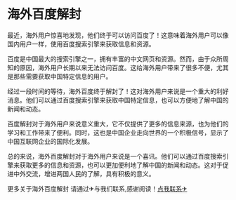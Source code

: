 # 海外百度解封

最近，海外用户惊喜地发现，他们终于可以访问百度了！这意味着海外用户可以像国内用户一样，使用百度搜索引擎来获取信息和资源。

百度是中国最大的搜索引擎之一，拥有丰富的中文网页和资源。然而，由于众所周知的原因，海外用户长期以来无法访问百度。这给海外用户带来了很多不便，尤其是那些需要获取中国特定信息的用户。

经过一段时间的等待，海外百度终于解封了！这对海外用户来说是一个重大的利好消息。他们可以通过百度搜索引擎来获取中国特定信息，也可以方便地了解中国的新闻和动态。

百度解封对于海外用户来说意义重大，它不仅提供了更多的信息来源，也为他们的学习和工作带来了便利。同时，这也是中国企业走向世界的一个积极信号，显示了中国互联网企业的国际化发展。

总的来说，海外百度解封对于海外用户来说是一个喜讯。他们可以通过百度搜索引擎来获取更多的信息和资源，也可以更加便利地了解中国的新闻和动态。这对于促进中外交流，增进两国人民的了解，具有积极的意义。

更多关于海外百度解封 请通过✈与我们联系,感谢阅读！[点我联系✈](https://file.k02.cc)